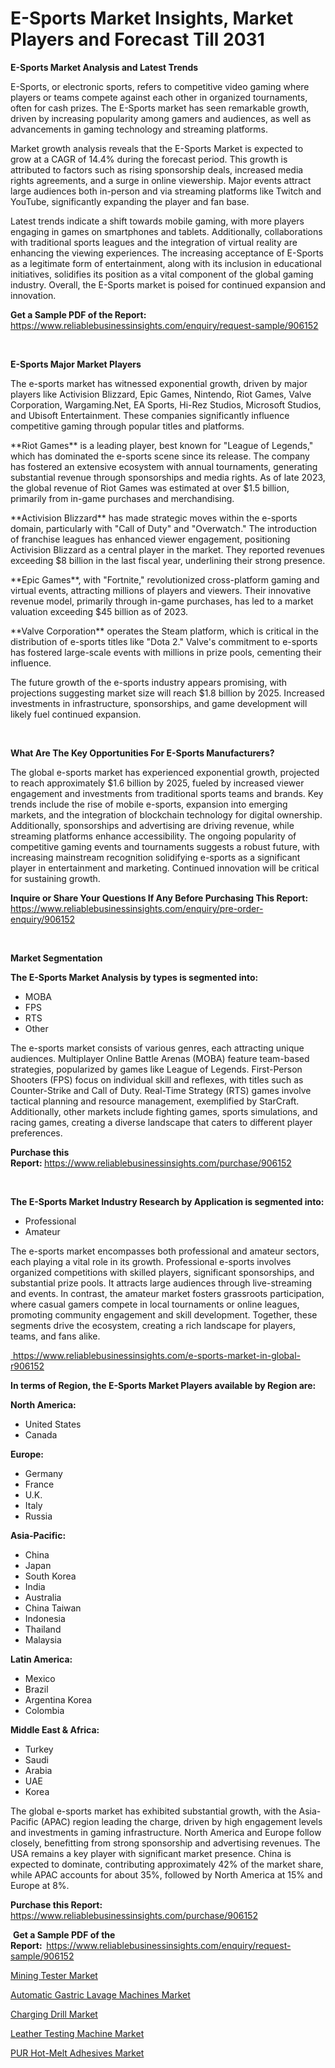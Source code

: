<p><h1>E-Sports Market Insights, Market Players and Forecast Till 2031</h1></p><p><strong>E-Sports Market Analysis and Latest Trends</strong></p>
<p><p>E-Sports, or electronic sports, refers to competitive video gaming where players or teams compete against each other in organized tournaments, often for cash prizes. The E-Sports market has seen remarkable growth, driven by increasing popularity among gamers and audiences, as well as advancements in gaming technology and streaming platforms. </p><p>Market growth analysis reveals that the E-Sports Market is expected to grow at a CAGR of 14.4% during the forecast period. This growth is attributed to factors such as rising sponsorship deals, increased media rights agreements, and a surge in online viewership. Major events attract large audiences both in-person and via streaming platforms like Twitch and YouTube, significantly expanding the player and fan base. </p><p>Latest trends indicate a shift towards mobile gaming, with more players engaging in games on smartphones and tablets. Additionally, collaborations with traditional sports leagues and the integration of virtual reality are enhancing the viewing experiences. The increasing acceptance of E-Sports as a legitimate form of entertainment, along with its inclusion in educational initiatives, solidifies its position as a vital component of the global gaming industry. Overall, the E-Sports market is poised for continued expansion and innovation.</p></p>
<p><strong>Get a Sample PDF of the Report:&nbsp;</strong> <a href="https://www.reliablebusinessinsights.com/enquiry/request-sample/906152?utm_campaign=57&utm_medium=2&utm_source=Github&utm_content=ia&utm_term=03122024&utm_id=e-sports">https://www.reliablebusinessinsights.com/enquiry/request-sample/906152</a></p>
<p>&nbsp;</p>
<p><strong>E-Sports Major Market Players</strong></p>
<p><p>The e-sports market has witnessed exponential growth, driven by major players like Activision Blizzard, Epic Games, Nintendo, Riot Games, Valve Corporation, Wargaming.Net, EA Sports, Hi-Rez Studios, Microsoft Studios, and Ubisoft Entertainment. These companies significantly influence competitive gaming through popular titles and platforms.</p><p>**Riot Games** is a leading player, best known for "League of Legends," which has dominated the e-sports scene since its release. The company has fostered an extensive ecosystem with annual tournaments, generating substantial revenue through sponsorships and media rights. As of late 2023, the global revenue of Riot Games was estimated at over $1.5 billion, primarily from in-game purchases and merchandising.</p><p>**Activision Blizzard** has made strategic moves within the e-sports domain, particularly with "Call of Duty" and "Overwatch." The introduction of franchise leagues has enhanced viewer engagement, positioning Activision Blizzard as a central player in the market. They reported revenues exceeding $8 billion in the last fiscal year, underlining their strong presence.</p><p>**Epic Games**, with "Fortnite," revolutionized cross-platform gaming and virtual events, attracting millions of players and viewers. Their innovative revenue model, primarily through in-game purchases, has led to a market valuation exceeding $45 billion as of 2023.</p><p>**Valve Corporation** operates the Steam platform, which is critical in the distribution of e-sports titles like "Dota 2." Valve's commitment to e-sports has fostered large-scale events with millions in prize pools, cementing their influence.</p><p>The future growth of the e-sports industry appears promising, with projections suggesting market size will reach $1.8 billion by 2025. Increased investments in infrastructure, sponsorships, and game development will likely fuel continued expansion.</p></p>
<p>&nbsp;</p>
<p><strong>What Are The Key Opportunities For E-Sports Manufacturers?</strong></p>
<p><p>The global e-sports market has experienced exponential growth, projected to reach approximately $1.6 billion by 2025, fueled by increased viewer engagement and investments from traditional sports teams and brands. Key trends include the rise of mobile e-sports, expansion into emerging markets, and the integration of blockchain technology for digital ownership. Additionally, sponsorships and advertising are driving revenue, while streaming platforms enhance accessibility. The ongoing popularity of competitive gaming events and tournaments suggests a robust future, with increasing mainstream recognition solidifying e-sports as a significant player in entertainment and marketing. Continued innovation will be critical for sustaining growth.</p></p>
<p><strong>Inquire or Share Your Questions If Any Before Purchasing This Report:</strong> <a href="https://www.reliablebusinessinsights.com/enquiry/pre-order-enquiry/906152?utm_campaign=57&utm_medium=2&utm_source=Github&utm_content=ia&utm_term=03122024&utm_id=e-sports">https://www.reliablebusinessinsights.com/enquiry/pre-order-enquiry/906152</a></p>
<p>&nbsp;</p>
<p><strong>Market Segmentation</strong></p>
<p><strong>The E-Sports Market Analysis by types is segmented into:</strong></p>
<p><ul><li>MOBA</li><li>FPS</li><li>RTS</li><li>Other</li></ul></p>
<p><p>The e-sports market consists of various genres, each attracting unique audiences. Multiplayer Online Battle Arenas (MOBA) feature team-based strategies, popularized by games like League of Legends. First-Person Shooters (FPS) focus on individual skill and reflexes, with titles such as Counter-Strike and Call of Duty. Real-Time Strategy (RTS) games involve tactical planning and resource management, exemplified by StarCraft. Additionally, other markets include fighting games, sports simulations, and racing games, creating a diverse landscape that caters to different player preferences.</p></p>
<p><strong>Purchase this Report:&nbsp;</strong><a href="https://www.reliablebusinessinsights.com/purchase/906152?utm_campaign=57&utm_medium=2&utm_source=Github&utm_content=ia&utm_term=03122024&utm_id=e-sports">https://www.reliablebusinessinsights.com/purchase/906152</a></p>
<p>&nbsp;</p>
<p><strong>The E-Sports Market Industry Research by Application is segmented into:</strong></p>
<p><ul><li>Professional</li><li>Amateur</li></ul></p>
<p><p>The e-sports market encompasses both professional and amateur sectors, each playing a vital role in its growth. Professional e-sports involves organized competitions with skilled players, significant sponsorships, and substantial prize pools. It attracts large audiences through live-streaming and events. In contrast, the amateur market fosters grassroots participation, where casual gamers compete in local tournaments or online leagues, promoting community engagement and skill development. Together, these segments drive the ecosystem, creating a rich landscape for players, teams, and fans alike.</p></p>
<p><a href="https://www.reliablebusinessinsights.com/e-sports-market-in-global-r906152?utm_campaign=57&utm_medium=2&utm_source=Github&utm_content=ia&utm_term=03122024&utm_id=e-sports">&nbsp;https://www.reliablebusinessinsights.com/e-sports-market-in-global-r906152</a></p>
<p><strong>In terms of Region, the E-Sports Market Players available by Region are:</strong></p>
<p>
    <p> <strong> North America: </strong>
        <ul>
            <li>United States</li>
            <li>Canada</li>
        </ul>
        </p> 
    <p> <strong> Europe: </strong>
        <ul>
            <li>Germany</li>
            <li>France</li>
            <li>U.K.</li>
            <li>Italy</li>
            <li>Russia</li>
        </ul>
        </p> 
    <p> <strong> Asia-Pacific: </strong>
        <ul>
            <li>China</li>
            <li>Japan</li>
            <li>South Korea</li>
            <li>India</li>
            <li>Australia</li>
            <li>China Taiwan</li>
            <li>Indonesia</li>
            <li>Thailand</li>
            <li>Malaysia</li>
        </ul>
        </p> 
    <p> <strong> Latin America: </strong>
        <ul>
            <li>Mexico</li>
            <li>Brazil</li>
            <li>Argentina Korea</li>
            <li>Colombia</li>
        </ul>
        </p> 
    <p> <strong> Middle East & Africa: </strong>
        <ul>
            <li>Turkey</li>
            <li>Saudi</li>
            <li>Arabia</li>
            <li>UAE</li>
            <li>Korea</li>
        </ul>
    </p>
    </p>
<p><p>The global e-sports market has exhibited substantial growth, with the Asia-Pacific (APAC) region leading the charge, driven by high engagement levels and investments in gaming infrastructure. North America and Europe follow closely, benefitting from strong sponsorship and advertising revenues. The USA remains a key player with significant market presence. China is expected to dominate, contributing approximately 42% of the market share, while APAC accounts for about 35%, followed by North America at 15% and Europe at 8%.</p></p>
<p><strong>Purchase this Report: </strong><a href="https://www.reliablebusinessinsights.com/purchase/906152?utm_campaign=57&utm_medium=2&utm_source=Github&utm_content=ia&utm_term=03122024&utm_id=e-sports">https://www.reliablebusinessinsights.com/purchase/906152</a></p>
<p>&nbsp;<strong>Get a Sample PDF of the Report:&nbsp;&nbsp;</strong><a href="https://www.reliablebusinessinsights.com/enquiry/request-sample/906152?utm_campaign=57&utm_medium=2&utm_source=Github&utm_content=ia&utm_term=03122024&utm_id=e-sports">https://www.reliablebusinessinsights.com/enquiry/request-sample/906152</a></p>
<p><strong></strong></p>
<p><p><a href="https://www.linkedin.com/pulse/mining-tester-market-global-share-ranking-overall-sales-uchwe?utm_campaign=57&utm_medium=2&utm_source=Github&utm_content=ia&utm_term=03122024&utm_id=e-sports">Mining Tester Market</a></p><p><a href="https://github.com/AshrafKhan865/Market-Research-Report-List-1/blob/main/automatic-gastric-lavage-machines-market.md?utm_campaign=57&utm_medium=2&utm_source=Github&utm_content=ia&utm_term=03122024&utm_id=e-sports">Automatic Gastric Lavage Machines Market</a></p><p><a href="https://issuu.com/reportprime-2/docs/charging-drill-market-size-2030.pptx?utm_campaign=57&utm_medium=2&utm_source=Github&utm_content=ia&utm_term=03122024&utm_id=e-sports">Charging Drill Market</a></p><p><a href="https://www.linkedin.com/pulse/global-leather-testing-machine-market-analysis-trends-qmale?utm_campaign=57&utm_medium=2&utm_source=Github&utm_content=ia&utm_term=03122024&utm_id=e-sports">Leather Testing Machine Market</a></p><p><a href="https://github.com/gullattedenna/Market-Research-Report-List-1/blob/main/pur-hot-melt-adhesives-market.md?utm_campaign=57&utm_medium=2&utm_source=Github&utm_content=ia&utm_term=03122024&utm_id=e-sports">PUR Hot-Melt Adhesives Market</a></p></p>